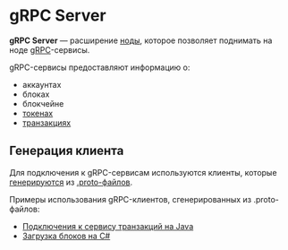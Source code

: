 # gRPC Server

**gRPC Server** — расширение [ноды](/blockchain/node.md), которое позволяет поднимать на ноде [gRPC](https://en.wikipedia.org/wiki/GRPC)-сервисы.

gRPC-сервисы предоставляют информацию о:

* аккаунтах
* блоках
* блокчейне
* [токенах](/blockchain/token.md)
* [транзакциях](/blockchain/transaction.md)

## Генерация клиента

Для подключения к gRPC-сервисам используются клиенты, которые [генерируются](https://grpc.io/docs/tutorials/) из [.proto-файлов](https://github.com/wavesplatform/Waves/tree/master/grpc-server/src/main/protobuf).

Примеры использования gRPC-клиентов, сгенерированных из .proto-файлов:

* [Подключения к сервису транзакций на Java](https://github.com/wavesplatform/WavesCS/blob/master/WavesCSTests/ProtobufTest.cs)
* [Загрузка блоков на C#](https://github.com/wavesplatform/WavesCS/blob/master/WavesCSTests/ProtobufTest.cs)
